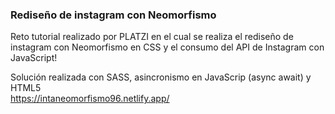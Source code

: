 ### Rediseño de instagram con Neomorfismo 

Reto tutorial realizado por PLATZI 
en el cual se realiza el rediseño de instagram con Neomorfismo en CSS y el consumo del API de Instagram con JavaScript!

Solución realizada con SASS, asincronismo en JavaScrip (async await) y HTML5
<br />
<a href="https://intaneomorfismo96.netlify.app/">https://intaneomorfismo96.netlify.app/</a>
